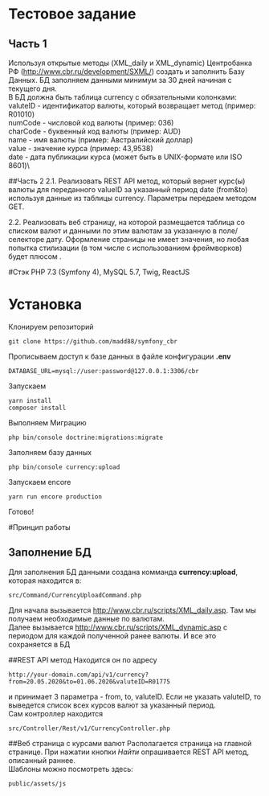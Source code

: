 # Тестовое задание 
## Часть 1
Используя открытые методы (XML_daily и XML_dynamic) Центробанка РФ (http://www.cbr.ru/development/SXML/) создать и заполнить Базу Данных.
БД заполняем данными минимум за 30 дней начиная с текущего дня.\
В БД должна быть таблица currency c обязательными колонками:\
valuteID - идентификатор валюты, который возвращает метод (пример: R01010)\
numCode -  числовой код валюты (пример: 036)\
сharCode - буквенный код валюты (пример: AUD)\
name - имя валюты (пример: Австралийский доллар)\
value - значение курса (пример: 43,9538)\
date - дата публикации курса (может быть в UNIX-формате или ISO 8601)\

##Часть 2
2.1.  Реализовать REST API метод, который вернет курс(ы) валюты для переданного valueID за указанный период date (from&to) используя данные из таблицы currency. Параметры передаем методом GET.

2.2. Реализовать веб страницу, на которой размещается таблица со списком валют и данными по этим валютам за указанную в поле/селекторе дату.
Оформление страницы не имеет значения, но любая попытка стилизации (в том числе с использованием фреймворков) будет плюсом .

#Стэк
PHP 7.3 (Symfony 4), MySQL 5.7, Twig, ReactJS

# Установка
Клонируем репозиторий
```
git clone https://github.com/madd88/symfony_cbr
```
Прописываем доступ к базе данных в файле конфигурации **.env** 
```
DATABASE_URL=mysql://user:password@127.0.0.1:3306/cbr
```
Запускаем
```
yarn install
composer install
```
Выполняем Миграцию 
```
php bin/console doctrine:migrations:migrate
```
Заполняем базу данных
```
php bin/console currency:upload
```
Запускаем encore
```
yarn run encore production
```
Готово!

#Принцип работы

## Заполнение БД
Для заполнения БД данными создана комманда **currency:upload**, которая находится в:
```
src/Command/CurrencyUploadCommand.php
```
Для начала вызывается http://www.cbr.ru/scripts/XML_daily.asp. Там мы получаем необходимые данные по валютам.\
Далее вызывается http://www.cbr.ru/scripts/XML_dynamic.asp с периодом для каждой полученной ранее валюты.
И все это сохраняется в БД

##REST API метод
Находится он по адресу 
```
http://your-domain.com/api/v1/currency?from=20.05.2020&to=01.06.2020&valuteID=R01775
```
и принимает 3 параметра - from, to, valuteID. Если не указать valuteID, то выведется список всех курсов валют за указанный период.\
Сам контроллер находится 
```
src/Controller/Rest/v1/CurrencyController.php
```

##Веб страница с курсами валют
Располагается страница на главной странице. При нажатии кнопки *Найти* опрашивается REST API метод, описанный раннее.\
Шаблоны можно посмотреть здесь:
```
public/assets/js
```
 
